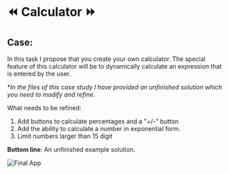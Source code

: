 # ⏪ **Calculator** ⏩
## **Case**: 
In this task I propose that you create your own calculator.
The special feature of this calculator will be to dynamically calculate an expression that is entered by the user.

**In the files of this case study I have provided an unfinished solution which you need to modify and refine*.

What needs to be refined:
1. Add buttons to calculate percentages and a "+/-" button
2. Add the ability to calculate a number in exponential form.
3. Limit numbers larger than 15 digit

**Bottom line**: An unfinished example solution.

![Final App](https://github.com/Alex-tech-it/Android-PetProjects/blob/main/Img/Calculator.jpg)
